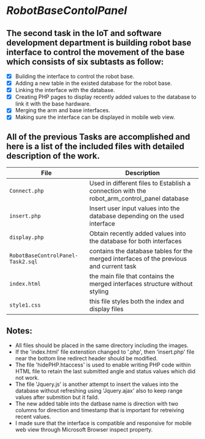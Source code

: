 # *RobotBaseContolPanel*
## The second task in the IoT and software development department is building robot base interface to control the movement of the base which consists of six subtasts as follow:
- [X] Building the interface to control the robot base.
- [x] Adding a new table in the existed database for the robot base.
- [x] Linking the interface with the database.
- [x] Creating PHP pages to display recently added values to the database to link it with the base hardware.
- [x] Merging the arm and base interfaces.
- [x] Making sure the interface can be displayed in mobile web view.
## All of the previous Tasks are accomplished and here is a list of the included files with detailed description of the work. 
|File|Description|
|----|-----------|
|`Connect.php`|Used in different files to Establish a connection with the robot_arm_control_panel database|
|`insert.php`|Insert user input values into the database depending on the used interface|
|`display.php`|Obtain recently added values into the database for both interfaces|
|`RobotBaseControlPanel-Task2.sql`|contains the database tables for the merged interfaces of the previous and current task|
|`index.html`|the main file that contains the merged interfaces structure without styling|
|`style1.css`|this file styles both the index and display files|
##   
## Notes:
- All files should be placed in the same directory including the images.
- If the 'index.html' file extenstion changed to '.php', then 'insert.php' file near the bottom line redirect header should be modified.
- The file 'hidePHP.htaccess' is used to enable writing PHP code within HTML file to retain the last submitted angle and status values which did not work.
- The file 'Jquery.js' is another attempt to insert the values into the database without refreshing using 'Jquery.ajax' also to keep range values after submition but it faild.
- The new added table into the datbase name is direction with two columns for direction and timestamp that is important for retreiving recent values.
- I made sure that the interface is compatible and responsive for mobile web view through Microsoft Browser inspect property. 
